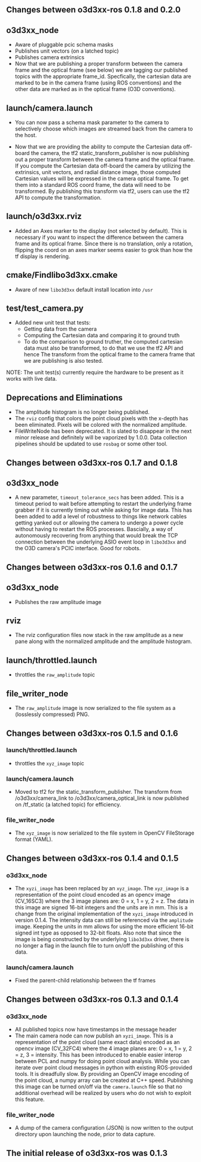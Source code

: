 ## Changes between o3d3xx-ros 0.1.8 and 0.2.0

## o3d3xx_node

* Aware of pluggable pcic schema masks
* Publishes unit vectors (on a latched topic)
* Publishes camera extrinsics
* Now that we are publishing a proper transform between the camera frame and
  the optical frame (see below) we are tagging our published topics with the
  appropriate frame_id. Specfically, the cartesian data are marked to be in the
  camera frame (using ROS conventions) and the other data are marked as in the
  optical frame (O3D conventions).

## launch/camera.launch

* You can now pass a schema mask parameter to the camera to selectively choose
  which images are streamed back from the camera to the host.

* Now that we are providing the ability to compute the Cartesian data off-board
  the camera, the tf2 static\_transform\_publisher is now publishing out a
  proper transform between the camera frame and the optical frame. If you
  compute the Cartesian data off-board the camera by utilizing the extrinsics,
  unit vectors, and radial distance image, those computed Cartesian values will
  be expressed in the camera optical frame. To get them into a standard ROS
  coord frame, the data will need to be transformed. By publishing this
  transform via tf2, users can use the tf2 API to compute the transformation.

## launch/o3d3xx.rviz

* Added an Axes marker to the display (not selected by default). This is
  necessary if you want to inspect the difference between the camera frame and
  its optical frame. Since there is no translation, only a rotation, flipping
  the coord on an axes marker seems easier to grok than how the tf display is
  rendering.

## cmake/Findlibo3d3xx.cmake

* Aware of new `libo3d3xx` default install location into `/usr`

## test/test_camera.py

* Added new unit test that tests:
  - Getting data from the camera
  - Computing the Cartesian data and comparing it to ground truth
  - To do the comparison to ground truther, the computed cartesian data
    must also be transformed, to do that we use the tf2 API and hence The
    transform from the optical frame to the camera frame that we are
    publishing is also tested.

NOTE: The unit test(s) currently require the hardware to be present as it works
with live data.

## Deprecations and Eliminations

* The amplitude histogram is no longer being published.
* The `rviz` config that colors the point cloud pixels with the x-depth has
  been eliminated. Pixels will be colored with the normalized amplitude.
* FileWriteNode has been deprecated. It is slated to disappear in the next
  minor release and definitely will be vaporized by 1.0.0. Data collection
  pipelines should be updated to use `rosbag` or some other tool.

## Changes between o3d3xx-ros 0.1.7 and 0.1.8

## o3d3xx_node

* A new parameter, `timeout_tolerance_secs` has been added. This is a timeout
  period to wait before attempting to restart the underlying frame grabber if
  it is currently timing out while asking for image data. This has been added
  to add a level of robustness to things like network cables getting yanked out
  or allowing the camera to undergo a power cycle without having to restart the
  ROS processes. Bascially, a way of autonomously recovering from anything that
  would break the TCP connection between the underlying ASIO event loop in
  `libo3d3xx` and the O3D camera's PCIC interface. Good for robots.

## Changes between o3d3xx-ros 0.1.6 and 0.1.7

## o3d3xx_node

* Publishes the raw amplitude image

## rviz

* The rviz configuration files now stack in the raw amplitude as a new pane
  along with the normalized amplitude and the amplitude histogram.

## launch/throttled.launch

* throttles the `raw_amplitude` topic

## file_writer_node

* The `raw_amplitude` image is now serialized to the file system as a
  (losslessly compressed) PNG.

## Changes between o3d3xx-ros 0.1.5 and 0.1.6

### launch/throttled.launch

* throttles the `xyz_image` topic

### launch/camera.launch

* Moved to tf2 for the static\_transform\_publisher. The transform from
  /o3d3xx/camera\_link to /o3d3xx/camera\_optical\_link is now published on
  /tf\_static (a latched topic) for efficiency.

### file_writer_node

* The `xyz_image` is now serialized to the file system in OpenCV FileStorage
  format (YAML).

## Changes between o3d3xx-ros 0.1.4 and 0.1.5

### o3d3xx_node

* The `xyzi_image` has been replaced by an `xyz_image`. The `xyz_image` is a
  representation of the point cloud encoded as an opencv image (CV_16SC3) where
  the 3 image planes are: 0 = x, 1 = y, 2 = z. The data in this image are
  signed 16-bit integers and the units are in mm. This is a change from the
  original implementation of the `xyzi_image` introduced in version 0.1.4. The
  intensity data can still be referenced via the `amplitude` image. Keeping the
  units in mm allows for using the more efficient 16-bit signed int type as
  opposed to 32-bit floats. Also note that since the image is being constructed
  by the underlying `libo3d3xx` driver, there is no longer a flag in the launch
  file to turn on/off the publishing of this data.

### launch/camera.launch

* Fixed the parent-child relationship between the tf frames

## Changes between o3d3xx-ros 0.1.3 and 0.1.4

### o3d3xx_node

* All published topics now have timestamps in the message header
* The main camera node can now publish an `xyzi_image`. This is a
  representation of the point cloud (same exact data) encoded as an opencv
  image (CV_32FC4) where the 4 image planes are: 0 = x, 1 = y, 2 = z, 3 =
  intensity. This has been introduced to enable easier interop between PCL and
  numpy for doing point cloud analysis. While you can iterate over point
  cloud messages in python with existing ROS-provided tools. It is dreadfully
  slow. By providing an OpenCV image encoding of the point cloud, a numpy
  array can be created at C++ speed. Publishing this image can be turned on/off
  via the `camera.launch` file so that no additional overhead will be realized
  by users who do not wish to exploit this feature.

### file_writer_node

* A dump of the camera configuration (JSON) is now written to the output
  directory upon launching the node, prior to data capture.

## The initial release of o3d3xx-ros was 0.1.3
